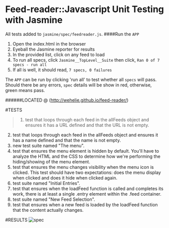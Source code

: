 # Feed-reader::Javascript Unit Testing with Jasmine

All tests added to `jasmine/spec/feedreader.js`.
####Run the `APP`
1. Open the index.html in the browser
2. Eyeball the Jasmine reporter for results
3. In the provided list, click on any feed to load
4. To run all specs, click `Jasmine__TopLevel__Suite` then click, `Ran 0 of 7 specs - run all`
5. If all is well, it should read, `7 specs, 0 failures`

The `APP` can be run by clicking 'run all' to test whether all `specs` will pass. Should there be any errors, `spec` details will be show in red, otherwise, green means pass. 

######LOCATED @ (http://wehelie.github.io/feed-reader/)

#TESTS

>1. test that loops through each feed in the allFeeds object and ensures it has a URL defined and that the URL is not empty. 
2. test that loops through each feed in the allFeeds object and ensures it has a name defined and that the name is not empty.
3. new test suite named "The menu".
4. test that ensures the menu element is hidden by default. You'll have to analyze the HTML and the CSS to determine how we're performing the hiding/showing of the menu element.
5. test that ensures the menu changes visibility when the menu icon is clicked. This test should have two expectations: does the menu display when clicked and does it hide when clicked again.
6. test suite named "Initial Entries".
7. test that ensures when the loadFeed function is called and completes its work, there is at least a single .entry element within the .feed container.
8. test suite named "New Feed Selection".
9. test that ensures when a new feed is loaded by the loadFeed function that the content actually changes.


#RESULTS
![spec](https://cloud.githubusercontent.com/assets/3928442/7952045/65330d24-0964-11e5-9d99-2a87d4852a36.png)
